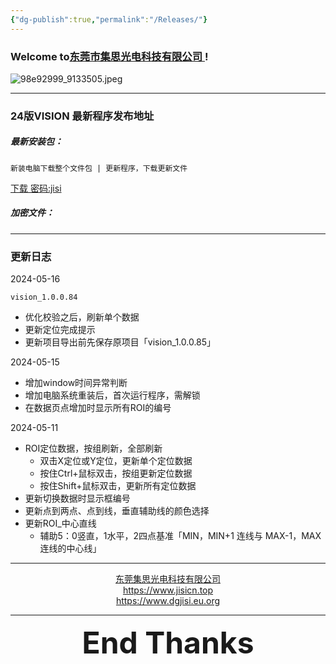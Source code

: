 ```yaml
---
{"dg-publish":true,"permalink":"/Releases/"}
---
```



### Welcome to[东莞市集思光电科技有限公司 ](https://jisicn.top) ! 

![98e92999_9133505.jpeg](https://tc.899900.xyz/img/202405031228351.jpeg)

---
### 24版VISION 最新程序发布地址

##### 最新安装包：

	新装电脑下载整个文件包 | 更新程序，下载更新文件

[下载 密码:jisi](https://jisi.lanzout.com/b0izjdtuf)
 
##### 加密文件：

---

### 更新日志
2024-05-16

	vision_1.0.0.84

- 优化校验之后，刷新单个数据
- 更新定位完成提示
- 更新项目导出前先保存原项目「vision_1.0.0.85」

2024-05-15
- 增加window时间异常判断
- 增加电脑系统重装后，首次运行程序，需解锁
- 在数据页点增加时显示所有ROI的编号

2024-05-11
- ROI定位数据，按组刷新，全部刷新
	- 双击X定位或Y定位，更新单个定位数据
	- 按住Ctrl+鼠标双击，按组更新定位数据
	- 按住Shift+鼠标双击，更新所有定位数据
- 更新切换数据时显示框编号
- 更新点到两点、点到线，垂直辅助线的颜色选择
- 更新ROI_中心直线
	- 辅助5：0竖直，1水平，2四点基准「MIN，MIN+1 连线与 MAX-1，MAX连线的中心线」

---

<center><a href="Https://www.jisicn.top" target="_blank">东莞集思光电科技有限公司</a></center>
<center><a href="Https://www.jisicn.top" target="_blank">https://www.jisicn.top</a></center>
<center><a href="Https://www.dgjisi.eu.org" target="_blank">https://www.dgjisi.eu.org</a></center>

---

<div align='center' ><font size='50'><b>End Thanks</b></font></div>